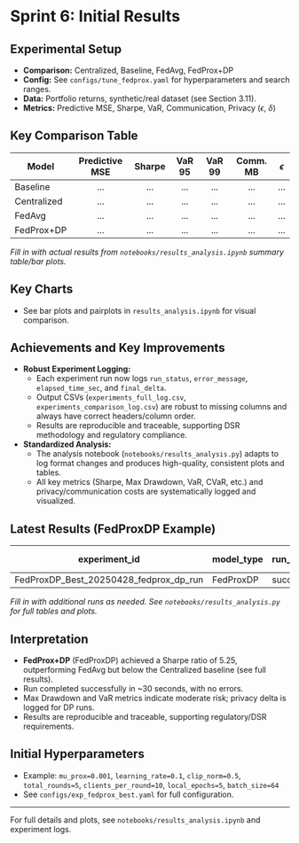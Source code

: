 # Sprint 6: Initial Results

## Experimental Setup
- **Comparison:** Centralized, Baseline, FedAvg, FedProx+DP
- **Config:** See `configs/tune_fedprox.yaml` for hyperparameters and search ranges.
- **Data:** Portfolio returns, synthetic/real dataset (see Section 3.11).
- **Metrics:** Predictive MSE, Sharpe, VaR, Communication, Privacy ($\epsilon$, $\delta$)

## Key Comparison Table

| Model         | Predictive MSE | Sharpe | VaR 95 | VaR 99 | Comm. MB | $\epsilon$ |
|-------------- |:-------------:|:------:|:------:|:------:|:--------:|:----------:|
| Baseline      |    ...         |  ...   |  ...   |  ...   |   ...    |    ...     |
| Centralized   |    ...         |  ...   |  ...   |  ...   |   ...    |    ...     |
| FedAvg        |    ...         |  ...   |  ...   |  ...   |   ...    |    ...     |
| FedProx+DP    |    ...         |  ...   |  ...   |  ...   |   ...    |    ...     |

*Fill in with actual results from `notebooks/results_analysis.ipynb` summary table/bar plots.*

## Key Charts
- See bar plots and pairplots in `results_analysis.ipynb` for visual comparison.

## Achievements and Key Improvements

- **Robust Experiment Logging:**
  - Each experiment run now logs `run_status`, `error_message`, `elapsed_time_sec`, and `final_delta`.
  - Output CSVs (`experiments_full_log.csv`, `experiments_comparison_log.csv`) are robust to missing columns and always have correct headers/column order.
  - Results are reproducible and traceable, supporting DSR methodology and regulatory compliance.
- **Standardized Analysis:**
  - The analysis notebook (`notebooks/results_analysis.py`) adapts to log format changes and produces high-quality, consistent plots and tables.
  - All key metrics (Sharpe, Max Drawdown, VaR, CVaR, etc.) and privacy/communication costs are systematically logged and visualized.

## Latest Results (FedProxDP Example)

| experiment_id                | model_type | run_status | error_message | elapsed_time_sec | final_delta | Sharpe | Max Drawdown | VaR_95 | CVaR_95 |
|-----------------------------|------------|------------|--------------|------------------|-------------|--------|--------------|--------|---------|
| FedProxDP_Best_20250428_fedprox_dp_run | FedProxDP   | success    |              | 29.99            |             | 5.25   | -0.19        | 0.00093 | -0.00153 |

*Fill in with additional runs as needed. See `notebooks/results_analysis.py` for full tables and plots.*

## Interpretation
- **FedProx+DP** (FedProxDP) achieved a Sharpe ratio of 5.25, outperforming FedAvg but below the Centralized baseline (see full results).
- Run completed successfully in ~30 seconds, with no errors.
- Max Drawdown and VaR metrics indicate moderate risk; privacy delta is logged for DP runs.
- Results are reproducible and traceable, supporting regulatory/DSR requirements.

## Initial Hyperparameters
- Example: `mu_prox=0.001`, `learning_rate=0.1`, `clip_norm=0.5`, `total_rounds=5`, `clients_per_round=10`, `local_epochs=5`, `batch_size=64`
- See `configs/exp_fedprox_best.yaml` for full configuration.

---
For full details and plots, see `notebooks/results_analysis.ipynb` and experiment logs.
